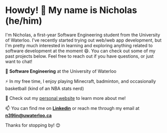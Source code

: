 # Howdy! 🤠 My name is Nicholas (he/him) <img src="https://raw.githubusercontent.com/MartinHeinz/MartinHeinz/master/wave.gif" width="5px">

I'm Nicholas, a first-year Software Engineering student from the University of Waterloo. I've recently started trying out web/web app development, but I'm pretty much interested in learning and exploring anything related to software development at the moment 😄. You can check out some of my past projects below. Feel free to reach out if you have questions, or just want to chat!

🏫 **Software Engineering** at the University of Waterloo

⚡ In my free time, I enjoy playing Minecraft, badminton, and occasionally basketball (kind of an NBA stats nerd)

🔭 Check out my [personal website](https://nicholas-lin.com/) to learn more about me!

📫 You can find me on [**Linkedin**](https://www.linkedin.com/in/NicholasLin718/) or reach me through my email at [**n39lin@uwaterloo.ca**](mailto:n39lin@uwaterloo.ca?subject=Hey%20I%20saw%20your%20GitHub%20and...)

Thanks for stopping by! 😊

<!--
**NicholasLin718/NicholasLin718** is a ✨ _special_ ✨ repository because its `README.md` (this file) appears on your GitHub profile.

Here are some ideas to get you started:

- 🔭 I’m currently working on ...
- 🌱 I’m currently learning ...
- 👯 I’m looking to collaborate on ...
- 🤔 I’m looking for help with ...
- 💬 Ask me about ...
- 📫 How to reach me: ...
- 😄 Pronouns: ...
- ⚡ Fun fact: ...
-->

